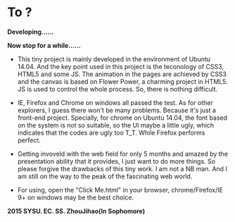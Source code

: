 # To ?

**Developing......**

**Now stop for a while......**

* This tiny project is mainly developed in the environment of Ubuntu 14.04.
And the key point used in this project is the teconology of CSS3, HTML5 and some
JS. The animation in the pages are achieved by CSS3 and
the canvas is based on Flower Power, a charming project in HTML5. JS is used to control
the whole process. So, there is nothing difficult.

* IE, Firefox and Chrome on windows all passed the test. As for other explorers, I guess there won't be
many problems. Because it's just a front-end project. Specially, for chrome on Ubuntu 14.04,
the font based on the system is not so suitable, so the UI maybe a little ugly, which indicates that the
codes are ugly too T_T. While Firefox performs perfect.

* Getting invoveld with the web field for only 5 months and amazed by the presentation ability that it provides,
I just want to do more things. So please forgive the drawbacks of this tiny work. I am not a NB man. And I am
still on the way to the peak of the fascinating web world.

* For using, open the "Click Me.html" in your browser, chrome/Firefox/IE 9+ on windows may be the best choice.

**2015 SYSU. EC. SS. ZhouJihao(In Sophomore)**
